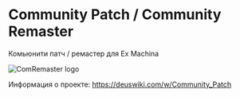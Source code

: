 # Community Patch / Community Remaster
Комьюнити патч / ремастер для Ex Machina

![ComRemaster logo](https://user-images.githubusercontent.com/79088546/131580573-2317e340-0b21-4a64-91fb-bf0f7c57f7c6.png)

Информация о проекте: https://deuswiki.com/w/Community_Patch

